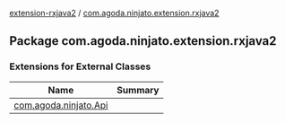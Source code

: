 [extension-rxjava2](../index.md) / [com.agoda.ninjato.extension.rxjava2](./index.md)

## Package com.agoda.ninjato.extension.rxjava2

### Extensions for External Classes

| Name | Summary |
|---|---|
| [com.agoda.ninjato.Api](com.agoda.ninjato.-api/index.md) |  |
